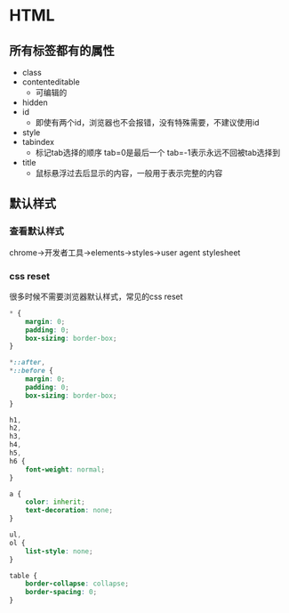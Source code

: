 # HTML 

## 所有标签都有的属性


+ class
+ contenteditable 
  + 可编辑的
+ hidden
+ id 
  + 即使有两个id，浏览器也不会报错，没有特殊需要，不建议使用id
+ style
+ tabindex  
  + 标记tab选择的顺序 tab=0是最后一个 tab=-1表示永远不回被tab选择到
+ title 
  + 鼠标悬浮过去后显示的内容，一般用于表示完整的内容

## 默认样式

### 查看默认样式
chrome->开发者工具->elements->styles->user agent stylesheet

### css reset
很多时候不需要浏览器默认样式，常见的css reset
```css
* {
    margin: 0;
    padding: 0;
    box-sizing: border-box;
}

*::after,
*::before {
    margin: 0;
    padding: 0;
    box-sizing: border-box;
}

h1,
h2,
h3,
h4,
h5,
h6 {
    font-weight: normal;
}

a {
    color: inherit;
    text-decoration: none;
}

ul,
ol {
    list-style: none;
}

table {
    border-collapse: collapse;
    border-spacing: 0;
}
```